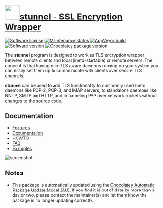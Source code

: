 # [<img src="https://cdn.jsdelivr.net/gh/dgalbraith/chocolatey-packages@6e46bb9db09a6fb51f7c9f7581502b56e3b15533/icons/stunnel.png" width="48" height="48" />stunnel - SSL Encryption Wrapper](https://chocolatey.org/packages/stunnel)

[![Software license](https://img.shields.io/badge/License-GPLv2-blue.svg)](https://github.com/mtrojnar/stunnel/blob/master/COPYING.md)
[![Maintenance status](https://img.shields.io/badge/maintained%3F-yes-green.svg)](https://gitHub.com/dgalbraith/chocolatey-packages/graphs/commit-activity)
[![AppVeyor build](https://img.shields.io/appveyor/ci/dgalbraith/chocolatey-packages)](https://ci.appveyor.com/project/dgalbraith/chocolatey-packages)
[![Software version](https://img.shields.io/badge/Source-v5.75-blue.svg)](https://www.stunnel.org/downloads.html)
[![Chocolatey package version](https://img.shields.io/chocolatey/v/stunnel?label=Chocolatey)](https://chocolatey.org/packages/stunnel)

The **stunnel** program is designed to work as TLS encryption wrapper between remote clients and local (inetd-startable) or remote servers. The concept is that having non-TLS aware daemons running on your system you can easily set them up to communicate with clients over secure TLS channels.

**stunnel** can be used to add TLS functionality to commonly used Inetd daemons like POP-2, POP-3, and IMAP servers, to standalone daemons like NNTP, SMTP and HTTP, and in tunneling PPP over network sockets without changes to the source code.

## Documentation

* [Features](https://www.stunnel.org/features.html)
* [Documentation](https://www.stunnel.org/docs.html)
* [HOWTO](https://www.stunnel.org/howto.html)
* [FAQ](https://www.stunnel.org/faq.html)
* [Examples](https://www.stunnel.org/examples.html)

![screenshot](https://cdn.jsdelivr.net/gh/dgalbraith/chocolatey-packages@47267db3b43b349d47c45a43ee56a127042781eb/automatic/stunnel/screenshot.png)

## Notes

* This package is automatically updated using the [Chocolatey Automatic Package Update Model (AU)](https://github.com/majkinetor/au/blob/master/README.md).
  If you find it is out of date by more than a day or two, please contact the maintainer(s) and let them know the package is no longer updating correctly.
